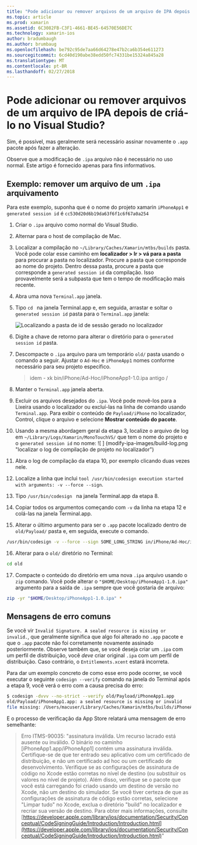 ```yaml
---
title: "Pode adicionar ou remover arquivos de um arquivo de IPA depois de criá-lo no Visual Studio?"
ms.topic: article
ms.prod: xamarin
ms.assetid: 6C3082FB-C3F1-4661-BE45-64570E56DE7C
ms.technology: xamarin-ios
author: bradumbaugh
ms.author: brumbaug
ms.openlocfilehash: be792c95de7aa66d64278e47b2ca6b354e611273
ms.sourcegitcommit: 6cd40d190abe38edd50fc74331be15324a845a28
ms.translationtype: MT
ms.contentlocale: pt-BR
ms.lasthandoff: 02/27/2018
---
```

# <a name="can-i-add-files-to-or-remove-files-from-an-ipa-file-after-building-it-in-visual-studio"></a>Pode adicionar ou remover arquivos de um arquivo de IPA depois de criá-lo no Visual Studio?

Sim, é possível, mas geralmente será necessário assinar novamente o `.app` pacote após fazer a alteração.

Observe que a modificação de `.ipa` arquivo não é necessário no uso normal. Este artigo é fornecido apenas para fins informativos.

## <a name="example-removing-a-file-from-a-ipa-archive"></a>Exemplo: remover um arquivo de um `.ipa` arquivamento

Para este exemplo, suponha que é o nome do projeto xamarin `iPhoneApp1` e `generated session id` é `cc530d20d6b19da63f6f1c6f67a0a254`

1.  Criar o `.ipa` arquivo como normal do Visual Studio.

2.  Alternar para o host de compilação de Mac.

3.  Localizar a compilação no `~/Library/Caches/Xamarin/mtbs/builds` pasta. Você pode colar esse caminho em **localizador > Ir > vá para a pasta** para procurar a pasta no localizador. Procure a pasta que corresponde ao nome do projeto. Dentro dessa pasta, procure a pasta que corresponde a `generated session id` da compilação. Isso provavelmente será a subpasta que tem o tempo de modificação mais recente.

4.  Abra uma nova `Terminal.app` janela.

5.  Tipo `cd ` na janela Terminal.app e, em seguida, arrastar e soltar o `generated session id` pasta para o `Terminal.app` janela:

    ![](modify-ipa-images/session-id-folder.png "Localizando a pasta de id de sessão gerado no localizador")

6.  Digite a chave de retorno para alterar o diretório para o `generated session id` pasta.

7.  Descompacte o `.ipa` arquivo para um temporário `old/` pasta usando o comando a seguir. Ajustar o `Ad-Hoc` e `iPhoneApp1` nomes conforme necessário para seu projeto específico.

    > idem - xk bin/iPhone/Ad-Hoc/iPhoneApp1-1.0.ipa antigo /

8.  Manter o `Terminal.app` janela aberta.

9.  Excluir os arquivos desejados do `.ipa`. Você pode movê-los para a Lixeira usando o localizador ou excluí-las na linha de comando usando `Terminal.app`. Para exibir o conteúdo de `Payload/iPhone` no localizador, Control, clique o arquivo e selecione **Mostrar conteúdo do pacote**.

10.  Usando a mesma abordagem geral da etapa 3, localize o arquivo de log em `~/Library/Logs/Xamarin/MonoTouchVS/` que tem o nome do projeto e o `generated session id` no nome: ![ ] (modify-ipa-images/build-log.png "localizar o log de compilação de projeto no localizador")

11.  Abra o log de compilação da etapa 10, por exemplo clicando duas vezes nele.

12.  Localize a linha que inclui `tool /usr/bin/codesign execution started with arguments: -v --force --sign`.

13.  Tipo `/usr/bin/codesign ` na janela Terminal.app da etapa 8.

14.  Copiar todos os argumentos começando com `-v` da linha na etapa 12 e colá-las na janela Terminal.app.

15.  Alterar o último argumento para ser o `.app` pacote localizado dentro de `old/Payload/` pasta e, em seguida, execute o comando.

```bash
/usr/bin/codesign -v --force --sign SOME_LONG_STRING in/iPhone/Ad-Hoc/iPhoneApp1.app/ResourceRules.plist --entitlements obj/iPhone/Ad-Hoc/Entitlements.xcent old/Payload/iPhoneApp1.app
```

16.  Alterar para o `old/` diretório no Terminal:

```bash
cd old
```

17.  Compacte o conteúdo do diretório em uma nova `.ipa` arquivo usando o `zip` comando. Você pode alterar o `"$HOME/Desktop/iPhoneApp1-1.0.ipa"` argumento para a saída de `.ipa` sempre que você gostaria de arquivo:

```bash
zip -yr "$HOME/Desktop/iPhoneApp1-1.0.ipa" *
```

## <a name="common-error-messages"></a>Mensagens de erro comuns

Se você vir `Invalid Signature. A sealed resource is missing or invalid.`, que geralmente significa que algo foi alterado no `.app` pacote e que o `.app` pacote não foi corretamente novamente assinado posteriormente. Observe também que, se você deseja criar um `.ipa` com um perfil de distribuição, você _deve_ criar original `.ipa` com um perfil de distribuição. Caso contrário, o `Entitlements.xcent` estará incorreta.

Para dar um exemplo concreto de como esse erro pode ocorrer, se você executar o seguinte `codesign --verify` comando na janela do Terminal após a etapa 9, você verá o erro com a causa precisa do erro:

```bash
$ codesign -dvvv --no-strict --verify old/Payload/iPhoneApp1.app
old/Payload/iPhoneApp1.app: a sealed resource is missing or invalid
file missing: /Users/macuser/Library/Caches/Xamarin/mtbs/builds/iPhoneApp1/cc530d20d6b19da63f6f1c6f67a0a254/old/Payload/iPhoneApp1.app/MyFile.png
```

E o processo de verificação da App Store relatará uma mensagem de erro semelhante:

> Erro ITMS-90035: "assinatura inválida. Um recurso lacrado está ausente ou inválido. O binário no caminho [iPhoneApp1.app/iPhoneApp1] contém uma assinatura inválida. Certifique-se de que ter entrado seu aplicativo com um certificado de distribuição, e não um certificado ad hoc ou um certificado de desenvolvimento. Verifique se as configurações de assinatura de código no Xcode estão corretas no nível de destino (ou substituir os valores no nível de projeto). Além disso, verifique se o pacote que você está carregando foi criado usando um destino de versão no Xcode, não um destino do simulador. Se você tiver certeza de que as configurações de assinatura de código estão corretas, selecione "Limpar tudo" no Xcode, exclua o diretório "build" no localizador e recriar sua versão de destino. Para obter mais informações, consulte [https://developer.apple.com/library/ios/documentation/Security/Conceptual/CodeSigningGuide/Introduction/Introduction.html](https://developer.apple.com/library/ios/documentation/Security/Conceptual/CodeSigningGuide/Introduction/Introduction.html)"
